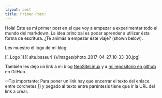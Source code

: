 ```yaml
---
layout: post
title: Primer Post!
---
```


Hola! Este es mi primer post en el que voy a empezar a experimentar todo el mundo del markdown. La idea principal es poder aprender a utilizar ésta forma de escritura.
¿Te animás a empezar éste viaje?
(shown below).

Les muestro el logo de mi blog:

![_Logo ]({{ site.baseurl }}/images/photo_2017-04-27_10-33-30.jpg)

También les dejo un link a mi blog [NeoSiteLinux](https://neositelinux.com) y a [mi repositorio en github](https://github.com/neoranger) en GitHub.

--Tip importante:
Para poner un link hay que encerrar el texto del enlace entre corchetes [] y pegado al texto entre paréntesis tiene que ir la URL del link a crear.
